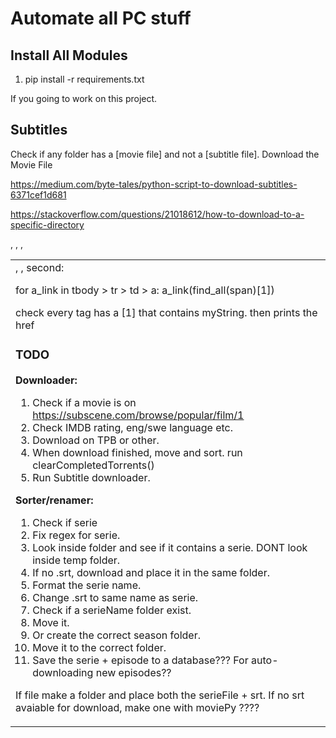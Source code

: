 # Automate all PC stuff

## Install All Modules

1. pip install -r requirements.txt

If you going to work on this project.

## Subtitles

Check if any folder has a [movie file] and not a [subtitle file].
Download the Movie File


https://medium.com/byte-tales/python-script-to-download-subtitles-6371cef1d681

https://stackoverflow.com/questions/21018612/how-to-download-to-a-specific-directory

<table>, <tbody>, <tr>, <td class="a1">, <a>, second: <span>


for a_link in tbody > tr > td > a:
a_link(find_all(span)[1])

check every <a> tag has a <span>[1] that contains myString. then prints the href

### TODO


**Downloader:**
1. Check if a movie is on https://subscene.com/browse/popular/film/1
1. Check IMDB rating, eng/swe language etc.
1. Download on TPB or other.
1. When download finished, move and sort. run clearCompletedTorrents()
1. Run Subtitle downloader.


**Sorter/renamer:**
1. Check if serie
1. Fix regex for serie.
1. Look inside folder and see if it contains a serie. DONT look inside temp folder.
1. If no .srt, download and place it in the same folder.
1. Format the serie name.
1. Change .srt to same name as serie.
1. Check if a serieName folder exist.
1. Move it.
1. Or create the correct season folder.
1. Move it to the correct folder.
1. Save the serie + episode to a database??? For auto-downloading new episodes??

If file make a folder and place both the serieFile + srt.
If no srt avaiable for download, make one with moviePy ????